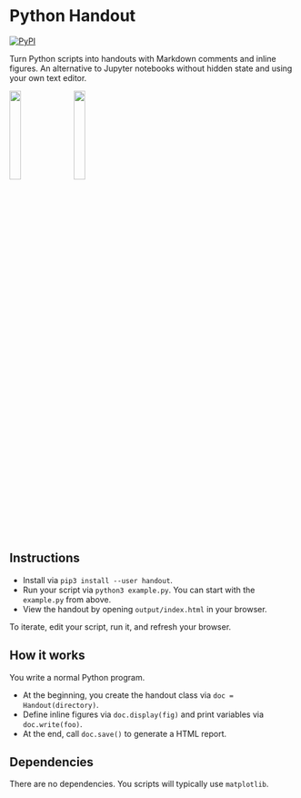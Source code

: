 # Python Handout

[![PyPI](https://img.shields.io/pypi/v/handout.svg)](https://pypi.python.org/pypi/handout/#history)

Turn Python scripts into handouts with Markdown comments and inline figures. An
alternative to Jupyter notebooks without hidden state and using your own text
editor.

<img src="https://i.imgur.com/OZmSNfx.png" width="20%" />&nbsp;&nbsp;&nbsp;<img src="https://i.imgur.com/O1n6R9c.png" width="20%" />

## Instructions

- Install via `pip3 install --user handout`.
- Run your script via `python3 example.py`. You can start with the `example.py`
  from above.
- View the handout by opening `output/index.html` in your browser.

To iterate, edit your script, run it, and refresh your browser.

## How it works

You write a normal Python program.

- At the beginning, you create the handout class via `doc = Handout(directory)`.
- Define inline figures via `doc.display(fig)` and print variables via
  `doc.write(foo)`.
- At the end, call `doc.save()` to generate a HTML report.

## Dependencies

There are no dependencies. You scripts will typically use `matplotlib`.
